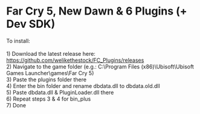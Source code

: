 # Far Cry 5, New Dawn & 6 Plugins (+ Dev SDK)

To install:<br /><br />
    1) Download the latest release here: https://github.com/welikethestock/FC_Plugins/releases<br />
    2) Navigate to the game folder (e.g.: C:\Program Files (x86)\Ubisoft\Ubisoft Games Launcher\games\Far Cry 5)<br />
    3) Paste the plugins folder there<br />
    4) Enter the bin folder and rename dbdata.dll to dbdata.old.dll<br />
    5) Paste dbdata.dll & PluginLoader.dll there<br />
    6) Repeat steps 3 & 4 for bin_plus<br />
    7) Done<br />